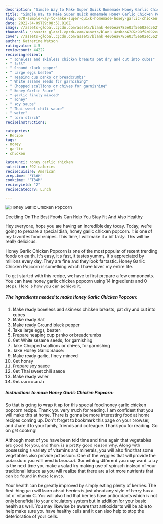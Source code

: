 ```yaml
---
description: "Simple Way to Make Super Quick Homemade Honey Garlic Chicken Popcorn"
title: "Simple Way to Make Super Quick Homemade Honey Garlic Chicken Popcorn"
slug: 670-simple-way-to-make-super-quick-homemade-honey-garlic-chicken-popcorn
date: 2022-04-09T19:08:51.810Z
image: //assets-global.cpcdn.com/assets/blank-4e0bea6785e03f5e602ec562f230caae08da540cada707380b4fe1bbebba43da.png
thumbnail: //assets-global.cpcdn.com/assets/blank-4e0bea6785e03f5e602ec562f230caae08da540cada707380b4fe1bbebba43da.png
cover: //assets-global.cpcdn.com/assets/blank-4e0bea6785e03f5e602ec562f230caae08da540cada707380b4fe1bbebba43da.png
author: Katherine Watson
ratingvalue: 4.5
reviewcount: 44227
recipeingredient:
- " boneless and skinless chicken breasts pat dry and cut into cubes"
- " Salt"
- " Ground black pepper"
- " large eggs beaten"
- " heaping cup panko or breadcrumbs"
- " White sesame seeds for garnishing"
- " Chopped scallions or chives for garnishing"
- " Honey Garlic Sauce"
- " garlic finely minced"
- " honey"
- " soy sauce"
- " Thai sweet chili sauce"
- " water"
- " corn starch"
recipeinstructions:

categories:
- Recipe
tags:
- honey
- garlic
- chicken

katakunci: honey garlic chicken 
nutrition: 292 calories
recipecuisine: American
preptime: "PT36M"
cooktime: "PT34M"
recipeyield: "2"
recipecategory: Lunch

---
```



![Honey Garlic Chicken Popcorn](//assets-global.cpcdn.com/assets/blank-4e0bea6785e03f5e602ec562f230caae08da540cada707380b4fe1bbebba43da.png)

Deciding On The Best Foods Can Help You Stay Fit And Also Healthy

Hey everyone, hope you are having an incredible day today. Today, we're going to prepare a special dish, honey garlic chicken popcorn. It is one of my favorites food recipes. This time, I will make it a bit tasty. This will be really delicious.

Honey Garlic Chicken Popcorn is one of the most popular of recent trending foods on earth. It's easy, it's fast, it tastes yummy. It's appreciated by millions every day. They are fine and they look fantastic. Honey Garlic Chicken Popcorn is something which I have loved my entire life.




To get started with this recipe, we have to first prepare a few components. You can have honey garlic chicken popcorn using 14 ingredients and 0 steps. Here is how you can achieve it.

<!--inarticleads1-->

##### The ingredients needed to make Honey Garlic Chicken Popcorn:

1. Make ready  boneless and skinless chicken breasts, pat dry and cut into cubes
1. Make ready  Salt
1. Make ready  Ground black pepper
1. Take  large eggs, beaten
1. Prepare  heaping cup panko or breadcrumbs
1. Get  White sesame seeds, for garnishing
1. Take  Chopped scallions or chives, for garnishing
1. Take  Honey Garlic Sauce:
1. Make ready  garlic, finely minced
1. Get  honey
1. Prepare  soy sauce
1. Get  Thai sweet chili sauce
1. Make ready  water
1. Get  corn starch




<!--inarticleads2-->

##### Instructions to make Honey Garlic Chicken Popcorn:





So that is going to wrap it up for this special food honey garlic chicken popcorn recipe. Thank you very much for reading. I am confident that you will make this at home. There is gonna be more interesting food at home recipes coming up. Don't forget to bookmark this page on your browser, and share it to your family, friends and colleague. Thank you for reading. Go on get cooking!

Although most of you have been told time and time again that vegetables are good for you, and there is a pretty good reason why. Along with possessing a variety of vitamins and minerals, you will also find that some vegetables also provide potassium. One of the veggies that will provide the potassium you will need is broccoli. Something different you may want to try is the next time you make a salad try making use of spinach instead of your traditional lettuce as you will realize that there are a lot more nutrients that can be found in those leaves.

Your health can be greatly improved by simply eating plenty of berries. The first thing you will learn about berries is just about any style of berry has a lot of vitamin C. You will also find that berries have antioxidants which is not only beneficial to your circulatory system but in addition for your basic health as well. You may likewise be aware that antioxidants will be able to help make sure you have healthy cells and it can also help to stop the deterioration of your cells.
